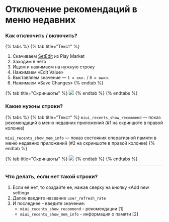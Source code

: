 # Отключение рекомендаций в меню недавних

### **Как отключить / включить?**

{% tabs %}
{% tab title="Текст" %}
1. Скачиваем [SetEdit](https://play.google.com/store/apps/details?id=by4a.setedit22) из Play Market
2. Заходим в него
3. Ищем и нажимаем на нужную строку
4. Нажимаем «Edit Value»
5. Выставляем значение — `1 = вкл.` / `0 = выкл.`
6. Нажимаем «Save Changes»
{% endtab %}

{% tab title="Скриншоты" %}
![](https://telegra.ph/file/509cf11fc66c3174d8959.jpg)
{% endtab %}
{% endtabs %}



### **Какие нужны строки?**

{% tabs %}
{% tab title="Текст" %}
`miui_recents_show_recommend` — показ рекомендаций в меню недавних приложений (#1 на скриншоте в правой колонке)

`miui_recents_show_mem_info` — показ состояния оперативной памяти в меню недавних приложений (#2 на скриншоте в правой колонке)
{% endtab %}

{% tab title="Скриншоты" %}
![](https://telegra.ph/file/c0b1cad2b4c1a997238ce.jpg)
{% endtab %}
{% endtabs %}

***

### **Что делать, если нет такой строки?**

1. Если её нет, то создайте ее, нажав сверху на кнопку «Add new setting»
2. Далее введите название `user_refresh_rate`
3. И последнее - введите значение:
   * `miui_recents_show_recommend` - рекомендации \[1]
   * `miui_recents_show_mem_info` - информация о памяти \[2]
